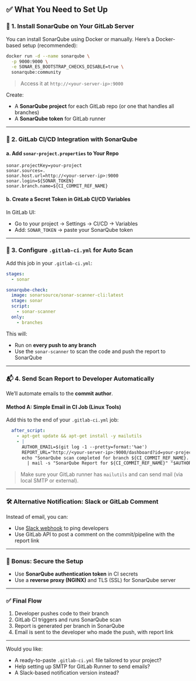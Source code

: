 ## ✅ What You Need to Set Up

### 🧱 1. **Install SonarQube on Your GitLab Server**
You can install SonarQube using Docker or manually. Here’s a Docker-based setup (recommended):

```bash
docker run -d --name sonarqube \
  -p 9000:9000 \
  -e SONAR_ES_BOOTSTRAP_CHECKS_DISABLE=true \
  sonarqube:community
```

> Access it at `http://<your-server-ip>:9000`

Create:
- A **SonarQube project** for each GitLab repo (or one that handles all branches)
- A **SonarQube token** for GitLab runner

---

### 🔁 2. **GitLab CI/CD Integration with SonarQube**

#### a. **Add `sonar-project.properties` to Your Repo**

```properties
sonar.projectKey=your-project
sonar.sources=.
sonar.host.url=http://<your-server-ip>:9000
sonar.login=${SONAR_TOKEN}
sonar.branch.name=${CI_COMMIT_REF_NAME}
```

#### b. **Create a Secret Token in GitLab CI/CD Variables**
In GitLab UI:
- Go to your project → Settings → CI/CD → Variables
- Add: `SONAR_TOKEN` → paste your SonarQube token

---

### 🔧 3. **Configure `.gitlab-ci.yml` for Auto Scan**

Add this job in your `.gitlab-ci.yml`:

```yaml
stages:
  - sonar

sonarqube-check:
  image: sonarsource/sonar-scanner-cli:latest
  stage: sonar
  script:
    - sonar-scanner
  only:
    - branches
```

This will:
- Run on **every push to any branch**
- Use the `sonar-scanner` to scan the code and push the report to SonarQube

---

### 📬 4. **Send Scan Report to Developer Automatically**

We’ll automate emails to the **commit author**.

#### Method A: Simple Email in CI Job (Linux Tools)

Add this to the end of your `.gitlab-ci.yml` job:

```yaml
  after_script:
    - apt-get update && apt-get install -y mailutils
    - |
      AUTHOR_EMAIL=$(git log -1 --pretty=format:'%ae')
      REPORT_URL="http://<your-server-ip>:9000/dashboard?id=your-project&branch=${CI_COMMIT_REF_NAME}"
      echo "SonarQube scan completed for branch ${CI_COMMIT_REF_NAME}. View report: $REPORT_URL" \
        | mail -s "SonarQube Report for ${CI_COMMIT_REF_NAME}" "$AUTHOR_EMAIL"
```

> Make sure your GitLab runner has `mailutils` and can send mail (via local SMTP or external).

---

### 🛠️ Alternative Notification: Slack or GitLab Comment
Instead of email, you can:
- Use [Slack webhook](https://api.slack.com/messaging/webhooks) to ping developers
- Use GitLab API to post a comment on the commit/pipeline with the report link

---

### 🔐 Bonus: Secure the Setup
- Use **SonarQube authentication token** in CI secrets
- Use a **reverse proxy (NGINX)** and TLS (SSL) for SonarQube server

---

### ✅ Final Flow

1. Developer pushes code to their branch
2. GitLab CI triggers and runs SonarQube scan
3. Report is generated per branch in SonarQube
4. Email is sent to the developer who made the push, with report link

---

Would you like:
- A ready-to-paste `.gitlab-ci.yml` file tailored to your project?
- Help setting up SMTP for GitLab Runner to send emails?
- A Slack-based notification version instead?
